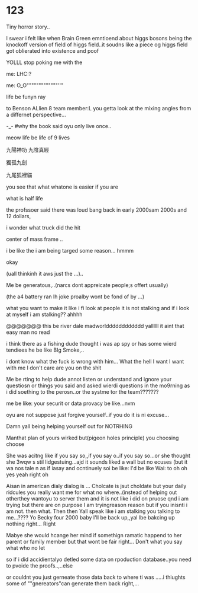 # 123

Tiny horror story..

I swear i felt like when Brain Green emntioend about higgs bosons being the knockoff version of field of higgs field..it soudns like a piece og higgs field got oblierated into existence and poof

YOLLL stop poking me with the 

me: 
LHC:?

me: O_O"""""""""""""''"

life be funyn ray


to Benson ALlien 8 team member:L you getta look at the mixing angles from a differnet perspective... 

-_- #why the book said oyu only live once..

meow life be life of 9 lives

九陽神功 九陰真經 

獨孤九劍

九尾狐裡貓

you see that what whatone is easier if you are 

what is half life


the profssoer said there was loud bang back in early 2000sam 2000s and 12 dollars, 

i wonder what truck did the hit

center of mass frame ..

i be like the i am being targed some reason... hmmm

okay

(uall thinkinh it aws just the ...)..

Me be generatous,..(narcs dont appreicate people;s offert usually)



(the a4 battery ran lh joke proalby wont be fond of by ...)



what you want to make it like i fi look at people it is  not stalking and if i look at myself i am stalking?? ahhhh

@@@@@@@ this be river dale madworldddddddddddd yallllll it aint that easy man no read


i think there as a fishing dude thought i was ap spy or has some wierd tendiees he be like BIg Smoke,..

i dont know what the fuck is wrong with him... What the hell I want I want with me I don't care are you on the shit

Me be rting to help dude annot listen or understand and ignore your questiosn or things you said and asked wierdi questions in the mo9rning as i did soething to the perosn..or the systme tor the team???????

me be like: your securit or data provacy be like...nvm

oyu are not suppose just forgive yourself..if you do it is ni excuse...

Damn yall being helping yourself out for NOTRHING

Manthat plan of yours wirked but(pigeon holes principle) you choosing choose

She was acitng like if you say so,,if you say o..if you say so...or she thought she 3wqw s stil lidgestuing...ajd it sounds liked a wall but no ecuses (but it wa nos tale n as if iasay and ocntinuely soi be like: I'd be like Wai: to oh oh yes yeah right oh

Aisan in american dialy dialog is ...
Cholcate is jsut choldate but your daily ridcules you really want me for what no where..(instead of helping out otherthey wantoyu to server them and it is not like i did on pruose qnd i am trying but there are on purpose I am tryingreason reason but if you inisnti i am not. then what.
Then then
Yall speak like i am stalking you talking to me...???? Yo Becky four 2000 baby I'll be back up,,yal lbe bakcing up nothing right... Right

Mabye she would hcange her mind if somethign ramatic happend to her parent or family member but that wont be fair right... Don't what you say what who no let

so if i did accidientalyo detled some data on rpoduction database..you need to pvoide the proofs..,..else

or couldnt you just gerneate those data back to where ti was .....i thiughts some of ""gnereators"can generate them back right,...
